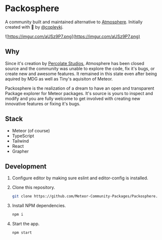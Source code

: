 # Packosphere

A community built and maintained alternative to [Atmosphere](http://atmospherejs.com). Initially created with 🖤 by [@copleykj](https://github.com/copleykj).

![https://imgur.com/aUSz9P7.png](https://imgur.com/aUSz9P7.png)

## Why

Since it's creation by [Percolate Studios](http://percolatestudio.com/), Atmosphere has been closed source and the community was unable to explore the code, fix it's bugs, or create new and awesome features. It remained in this state even after being aquired by MDG as well as Tiny's aquisiton of Meteor.

Packosphere is the realization of a dream to have an open and transparent Package explorer for Meteor packages. It's source is yours to inspect and modify and you are fully welcome to get involved with creating new innovative features or fixing it's bugs.

## Stack

- Meteor (of course)
- TypeScript
- Tailwind
- React
- Grapher

## Development

1. Configure editor by making sure eslint and editor-config is installed.
2. Clone this repository.

   ```sh
   git clone https://github.com/Meteor-Community-Packages/Packosphere.git
   ```

3. Install NPM dependencies.

   ```sh
   npm i
   ```

4. Start the app.

   ```sh
   npm start
   ```

